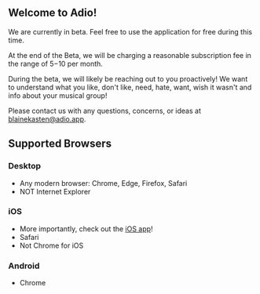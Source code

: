 ## Welcome to Adio!

We are currently in beta. Feel free to use the application for free during this time.

At the end of the Beta, we will be charging a reasonable subscription fee in the range of $5-$10 per month.

During the beta, we will likely be reaching out to you proactively! We want to understand what you like, don't like, need, hate, want, wish it wasn't and info about your musical group! 

Please contact us with any questions, concerns, or ideas at blainekasten@adio.app.


## Supported Browsers

### Desktop
- Any modern browser: Chrome, Edge, Firefox, Safari
- NOT Internet Explorer

### iOS
- More importantly, check out the [iOS app](https://apps.apple.com/us/app/adio-app/id1503566881)!
- Safari
- Not Chrome for iOS

### Android
- Chrome
